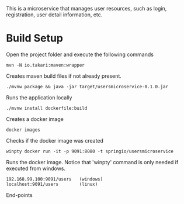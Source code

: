 This is a microservice that manages user resources, such as login, registration, user detail information, etc. 
# Build Setup

Open the project folder and execute the following commands 
   
    mvn -N io.takari:maven:wrapper
Creates maven build files if not already present. 
    
    ./mvnw package && java -jar target/usersmicroservice-0.1.0.jar
    
Runs the application locally

    ./mvnw install dockerfile:build
    
Creates a docker image 

    docker images
    
Checks if the docker image was created

    winpty docker run -it -p 9091:8080 -t springio/usersmicroservice
    
Runs the docker image. Notice that 'winpty' command is only needed if executed from windows.

    192.168.99.100:9091/users   (windows)
    localhost:9091/users        (linux)
    
End-points